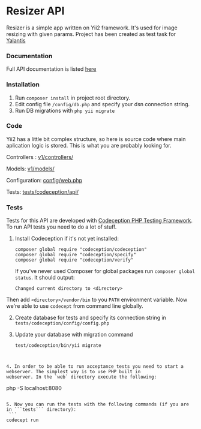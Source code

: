 Resizer API
===========

Resizer is a simple app written on Yii2 framework. It's used for image resizing with given params.
Project has been created as test task for [Yalantis](https://yalantis.com)

### Documentation
Full API documentation is listed [here](http://docs.resizer.apiary.io/#)

### Installation
1. Run ```composer install``` in project root directory.
2. Edit config file ```/config/db.php``` and specify your dsn connection string.
3. Run DB migrations with ```php yii migrate```

### Code
Yii2 has a little bit complex structure, so here is source code where main aplication logic is stored. This is what you are probably looking for.

Controllers : [v1/controllers/](https://github.com/MEGApixel23/resizer/tree/master/v1/controllers)

Models: [v1/models/](https://github.com/MEGApixel23/resizer/tree/master/v1/models)

Configuration: [config/web.php](https://github.com/MEGApixel23/resizer/blob/master/config/web.php)

Tests: [tests/codeception/api/](https://github.com/MEGApixel23/resizer/tree/master/tests/codeception/api)

### Tests
Tests for this API are developed with [Codeception PHP Testing Framework](http://codeception.com/). To run API tests you need to do a lot of stuff.

1. Install Codeception if it's not yet installed:

   ```
   composer global require "codeception/codeception"
   composer global require "codeception/specify"
   composer global require "codeception/verify"
   ```

   If you've never used Composer for global packages run `composer global status`. It should output:

   ```
   Changed current directory to <directory>
   ```

  Then add `<directory>/vendor/bin` to you `PATH` environment variable. Now we're able to use `codecept` from command
  line globally.

2. Create database for tests and specify its connection string in ```tests/codeception/config/config.php```

3. Update your database with migration command
    ```
    test/codeception/bin/yii migrate
  ```


4. In order to be able to run acceptance tests you need to start a webserver. The simplest way is to use PHP built in
webserver. In the `web` directory execute the following:

   ```
   php -S localhost:8080
   ```
   
5. Now you can run the tests with the following commands (if you are in ```tests``` directory):
    ```
   codecept run
   ```

